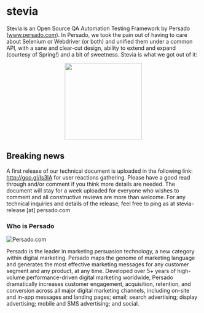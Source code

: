 stevia
======

Stevia is an Open Source QA Automation Testing Framework by Persado (www.persado.com). In Persado, we took the pain out of having to care about Selenium or Webdriver (or both) and unified them under a common API, with a sane and clear-cut design, ability to extend and expand (courtesy of Spring!) and a bit of sweetness. Stevia is what we got out of it: 

<p align="center"><img src="https://raw.github.com/persado/stevia/master/doc/stevia-logo.png" width="200"> </p>

## Breaking news

A first release of our technical document is uploaded in the following link: http://goo.gl/Is3lA for user reactions gathering. Please have a good read through and/or comment if you think more details are needed.  The document will stay for a week uploaded for everyone who wishes to comment and all constructive reviews are more than welcome. For any technical inquiries and details of the release, feel free to ping as at stevia-release [at] persado.com

### Who is Persado

![Persado.com](http://persado.com/images/site/lgo-header.svg)

Persado is the leader in marketing persuasion technology, a new category within digital marketing. Persado maps the genome of marketing language and generates the most effective marketing messages for any customer segment and any product, at any time. Developed over 5+ years of high-volume performance-driven digital marketing worldwide, Persado dramatically increases customer engagement, acquisition, retention, and conversion across all major digital marketing channels, including on-site and in-app messages and landing pages; email; search advertising; display advertising; mobile and SMS advertising; and social.



